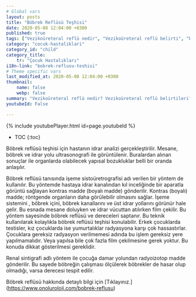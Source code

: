 ```yaml
---
# Global vars
layout: posts
title: "Böbrek Reflüsü Teşhisi"
date: 2020-05-08 12:04:00 +0300
published: true
tags: ["Vezikoüreteral reflü nedir", "Vezikoüreteral reflü belirti", "böbrek Reflüsü neden tehlikeli", "Vezikoüreteral reflü teşhis", "Vezikoüreteral reflü tedavi", "Vezikoüreteral reflü ameliyat", "böbrek Reflüsü ameliyatı" , "Vezikoüreteral reflü ", "böbrek reflüsü nedir","böbrek reflüsü belirti","böbrek reflüsü teşhis","böbrek reflüsü derece", "böbrek reflüsü tedavi", "böbrek reflüsü çözüm", "böbrek reflüsü ilaç", "böbrek reflüsü açık ameliyat", "böbrek reflüsü kapalı ameliyat"]
category: "cocuk-hastaliklari"
category_id: "child"
category_title:
    tr: "Çocuk Hastalıkları"
i18n-link: "bobrek-reflusu-teshisi"
# Theme specific vars
last_modified_at: 2020-05-08 12:04:00 +0300
thumbnail:
    name: false
    webp: false
summary: "Vezikoüreteral reflü nedir? Vezikoüreteral reflü belirtileri? Vezikoüreteral reflü hangi çocuklarda daha fazla görünür? Reflü neden tehlikelidir? Vezikoüreteral reflü teşhisi? Vezikoüreteral reflü dereceleri? Vezikoüreteral reflü Tedavisi? Reflü ameliyatı? Vezikoüreteral reflü ameliyatında açık ve kapalı cerrahi"
youtubeId: False

---
```

{% include youtubePlayer.html id=page.youtubeId %}

* TOC
{:toc}

Böbrek reflüsü teşhisi için hastanın idrar analizi gerçekleştirilir. Mesane, böbrek ve idrar yolu ultrasonografi ile görüntülenir. Buralardan alınan sonuçlar ile organlarda olabilecek yapısal bozukluklar belli bir oranda anlaşılır.

Böbrek reflüsü tanısında işeme sistoüretrografisi adı verilen bir yöntem de kullanılır. Bu yöntemde hastaya idrar kanalından kıl inceliğinde bir aparatla görüntü sağlayan kontras madde (boyalı madde) gönderilir. Kontras (boyalı) madde; röntgende organların daha görülebilir olmasını sağlar. İşeme sistemini , böbrek içini, böbrek kanallarını ve üst idrar yollarını görünür hale gelir.  Bu esnada mesane doluyken ve idrar vücuttan atılırken film çekilir. Bu yöntem sayesinde böbrek reflüsü ve dereceleri saptanır. Bu teknik kullanılarak kolaylıkla böbrek reflüsü teşhisi konulabilir. Erkek çocuklarda testisler, kız çocuklarda ise yumurtalıklar radyasyona karşı çok hassastırlar. Çocuklara gereksiz radyasyon verilmemesi adında bu işlem gereksiz yere yapılmamalıdır. Veya yapılsa bile çok fazla film çekilmesine gerek yoktur. Bu konuda dikkat gösterilmesi gereklidir.

Renal sintigrafi adlı yöntem ile çocuğa damar yolundan radyoizotop madde gönderilir. Bu sayede böbreğin çalışması ölçülerek böbrekler de hasar olup olmadığı, varsa derecesi tespit edilir.


Böbrek reflüsü hakkında detaylı bilgi için [Tıklayınız.] (https://www.onoluroloji.com/bobrek-reflusu)
